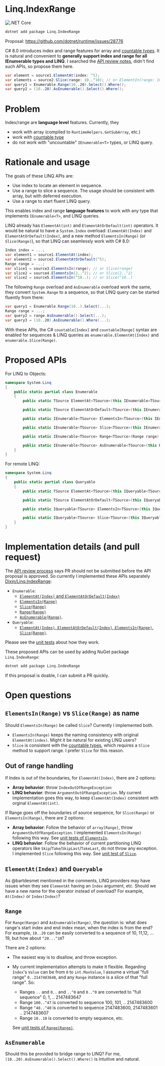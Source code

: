 # Linq.IndexRange

![.NET Core](https://github.com/Dixin/System.Linq.IndexRange/workflows/.NET%20Core/badge.svg)

```cmd
dotnet add package Linq.IndexRange
```

Proposal: https://github.com/dotnet/runtime/issues/28776

C# 8.0 introduces index and range features for array and [countable types](https://docs.microsoft.com/en-us/dotnet/csharp/language-reference/proposals/csharp-8.0/ranges#adding-index-and-range-support-to-existing-library-types). It is natural and convenient to **generally support index and range for all IEnumerable<T> types and LINQ**. I searched the [API review notes](https://github.com/dotnet/apireviews), didn't find such APIs, so propose them here.

```cs
var element = source1.ElementAt(index: ^5);
var elements = source2.Slice(range: 10..^10); // or ElementIn(range: 10..^10)
var query1 = Enumerable.Range(10..20).Select().Where();
var query2 = (10..20).AsEnumerable().Select().Where();
```

# Problem

Index/range are **language level** features. Currently, they

- work with array (compiled to `RuntimeHelpers.GetSubArray`, etc.)
- work with [countable type](https://docs.microsoft.com/en-us/dotnet/csharp/language-reference/proposals/csharp-8.0/ranges#adding-index-and-range-support-to-existing-library-types)
- do not work with "uncountable" `IEnumerable<T>` types, or LINQ query.

# Rationale and usage

The goals of these LINQ APIs are:

- Use index to locate an element in sequence.
- Use a range to slice a sequence. The usage should be consistent with array, but with deferred execution.
- Use a range to start fluent LINQ query.

This enables index and range **language features** to work with any type that implements `IEnumerable<T>`, and LINQ queries.

LINQ already has `ElementAt(int)` and `ElementAtOrDefault(int)` operators. It would be natural to have a `System.Index` overload: `ElementAt(Index)` and `ElementAtOrDefault(Index)`, and a new method `ElementsIn(Range)` (or `Slice(Range)`), so that LINQ can seamlessly work with C# 8.0:

```cs
Index index = ...;
var element1 = source1.ElementAt(index);
var element2 = source2.ElementAtOrDefault(^5);
Range range = ...;
var slice1 = source3.ElementsIn(range); // or Slice(range)
var slice2 = source4.ElementsIn(2..^2); // or Slice(2..^2)
var slice2 = source5.ElementsIn(^10..); // or Slice(^10..)
```

The following `Range` overload and `AsEnumerable` overload work the same, they convert `System.Range` to a sequence, so that LINQ query can be started fluently from there:

```cs
var query1 = Enumerable.Range(10..).Select(...);
Range range = ...;
var query2 = range.AsEnumerable().Select(...);
var query3 = (10..20).AsEnumerable().Where(...);
```

With these APIs, the C# `countable[Index]` and `countable[Range]` syntax are enabled for sequences & LINQ queries as `enumerable.ElementAt(Index)` and `enumerable.Slice(Range)`.

# Proposed APIs

For LINQ to Objects:

```cs
namespace System.Linq
{
    public static partial class Enumerable
    {
        public static TSource ElementAt<TSource>(this IEnumerable<TSource> source, Index index);

        public static TSource ElementAtOrDefault<TSource>(this IEnumerable<TSource> source, Index index);

        public static IEnumerable<TSource> ElementsIn<TSource>(this IEnumerable<TSource> source, Range range);

        public static IEnumerable<TSource> Slice<TSource>(this IEnumerable<TSource> source, Range range);

        public static IEnumerable<TSource> Range<TSource>(Range range);

        public static IEnumerable<TSource> AsEnumerable<TSource>(this Range source);
    }
}
```

For remote LINQ:

```cs
namespace System.Linq
{
    public static partial class Queryable
    {
        public static TSource ElementAt<TSource>(this IQueryable<TSource> source, Index index);

        public static TSource ElementAtOrDefault<TSource>(this IQueryable<TSource> source, Index index);

        public static IQueryable<TSource> ElementsIn<TSource>(this IQueryable<TSource> source, Range range);

        public static IQueryable<TSource> Slice<TSource>(this IQueryable<TSource> source, Range range);
    }
}
```

# Implementation details (and pull request)

The [API review process](https://github.com/dotnet/corefx/blob/master/Documentation/project-docs/api-review-process.md) says PR should not be submitted before the API proposal is approved. So currently I implemented these APIs separately [Dixin/Linq.IndexRange](https://github.com/Dixin/Linq.IndexRange):

- `Enumerable`:
  - [`ElementAt(Index)` and `ElementAtOrDefault(Index)`](https://github.com/Dixin/System.Linq.IndexRange/blob/master/System.Linq.IndexRange/ElementAt.cs)
  - [`ElementsIn(Range)`](https://github.com/Dixin/System.Linq.IndexRange/blob/master/System.Linq.IndexRange/ElementsIn.cs)
  - [`Slice(Range)`](https://github.com/Dixin/System.Linq.IndexRange/blob/master/System.Linq.IndexRange/Slice.cs)
  - [`Range(Range)`](https://github.com/Dixin/System.Linq.IndexRange/blob/master/System.Linq.IndexRange/Range.cs)
  - [`AsEnumerable(Range)`](https://github.com/Dixin/System.Linq.IndexRange/blob/master/System.Linq.IndexRange/AsEnumerable.cs).
- `Queryable`:
  - [`ElementAt(Index)`, `ElementAtOrDefault(Index)`, `ElementsIn(Range)`, `Slice(Range)`](https://github.com/Dixin/System.Linq.IndexRange/blob/master/System.Linq.IndexRange/QueryableExtensions.cs).

Please see the [unit tests](https://github.com/Dixin/System.Linq.IndexRange/tree/master/System.Linq.IndexRange.Tests) about how they work.

These proposed APIs can be used by adding NuGet package `Linq.IndexRange`:

```cmd
dotnet add package Linq.IndexRange
```

If this proposal is doable, I can submit a PR quickly.

# Open questions

## `ElementsIn(Range)` vs `Slice(Range)` as name

Should `ElementsIn(Range)` be called `Slice`? Currently I implemented both.

- `ElementsIn(Range)` keeps the naming consistency with original `ElementAt(index)`. Might it be natural for existing LINQ users?
- `Slice` is consistent with the [countable types](https://docs.microsoft.com/en-us/dotnet/csharp/language-reference/proposals/csharp-8.0/ranges#adding-index-and-range-support-to-existing-library-types), which requires a `Slice` method to support range. I prefer `Slice` for this reason.

## Out of range handling

If Index is out of the boundaries, for `ElementAt(Index)`, there are 2 options:

- **Array behavior**: throw `IndexOutOfRangeException`
- **LINQ behavior**: throw `ArgumentOutOfRangeException`. My current implementation goes this way, to keep `ElementAt(Index)` consistent with orginal `ElementAt(int)`.

If Range goes off the boundaries of source sequence, for `Slice(Range)` or `ElementsIn(Range)`, there are 2 options:

- **Array behavior**: Follow the behavior of `array[Range]`, throw `ArgumentOutOfRangeException`. I implemented `ElementsIn(Range)` following this way. See [unit tests of `ElementsIn`](https://github.com/Dixin/System.Linq.IndexRange/blob/master/System.Linq.IndexRange.Tests/ElementsInTests.cs).
- **LINQ behavior**: Follow the behavior of current partitioning LINQ operators like `Skip`/`Take`/`SkipLast`/`TakeLast`, do not throw any exception. I implemented `Slice` following this way. See [unit test of `Slice`](https://github.com/Dixin/System.Linq.IndexRange/blob/master/System.Linq.IndexRange.Tests/SliceTests.cs).

## `ElementAt(Index)` and `Queryable`

As @bartdesmet mentioned in the comments, LINQ providers may have issues when they see `ElementAt` having an `Index` argument, etc. Should we have a new name for the operator instead of overload? For example, `At(Index)` or `Index(Index)`?

## `Range`

For `Range(Range)` and `AsEnumerable(Range)`, the question is: what does range's start index and end index mean, when the index is from the end? For example, `10..20` can be easily converted to a sequence of 10, 11,12, ... 19, but how about `^20...^10`?

There are 2 options:

- The easiest way is to disallow, and throw exception.
- My current implementation attempts to make it flexible. Regarding `Index`'s `Value` can be from `0` to `int.MaxValue`, I assume a virtual "full range" `0..2147483648`, and any `Range` instance is a slice of that "full range". So:
  - Ranges `..` and `0..` and `..^0` and `0..^0` are converted to "full sequence" 0, 1, .. 2147483647
  - Range `100..^47` is converted to sequence 100, 101, .. 2147483600
  - Range `^48..^40` is converted to sequence 2147483600, 2147483601 .. 2147483607
  - Range `10..10` is converted to empty sequence, etc.
  
  See [unit tests of `Range(Range)`](https://github.com/Dixin/Linq.IndexRange/blob/master/Linq.IndexRange.Tests/RangeTests.cs).

## `AsEnumerable`

Should this be provided to bridge range to LINQ? For me, `(10..20).AsEnumerable().Select().Where()` is intuitive and natural.

